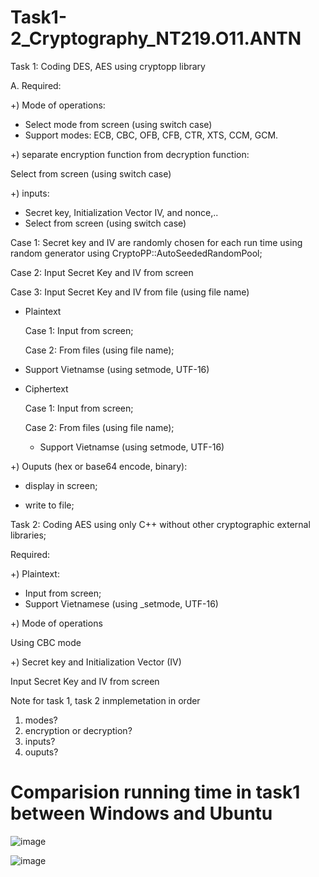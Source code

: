 # Task1-2_Cryptography_NT219.O11.ANTN
Task 1: Coding DES, AES using cryptopp library

A. Required:

+) Mode of operations:
  - Select mode from screen (using switch case)
  - Support modes:  ECB, CBC, OFB, CFB, CTR, XTS, CCM, GCM.

+) separate encryption function from decryption function:

   Select from screen (using switch case)
   
+) inputs:
  - Secret key,  Initialization Vector IV, and nonce,..
  - Select from screen (using switch case)

  Case 1: Secret key and IV are randomly chosen for each run time using random generator using CryptoPP::AutoSeededRandomPool;
  
  Case 2: Input Secret Key and IV from screen
  
  Case 3: Input Secret Key and IV from file (using file name)
 - Plaintext

    Case 1: Input from screen;
   
    Case 2: From files (using file name);
 - Support Vietnamse (using setmode, UTF-16)
 - Ciphertext

    Case 1: Input from screen;
   
    Case 2: From files (using file name);
    - Support Vietnamse (using setmode, UTF-16)
  
+) Ouputs (hex or base64 encode, binary):

   - display in screen;
  
   - write to file;

Task 2: Coding AES using only C++ without other cryptographic external libraries;

Required:

+) Plaintext: 

- Input from screen;
- Support Vietnamese (using _setmode, UTF-16)
  
+) Mode of operations

Using CBC mode

+) Secret key and Initialization Vector (IV)

Input Secret Key and IV from screen

Note for task 1, task 2 inmplemetation in order
1. modes?
2. encryption or decryption?
3. inputs?
4. ouputs?
# Comparision running time in task1 between Windows and Ubuntu
![image](https://github.com/tvdat20004/Task1-2_Cryptography_NT219.O11.ANTN/assets/117071011/a6f72646-996f-4ffe-85ff-f77ef4c17441)

![image](https://github.com/tvdat20004/Task1-2_Cryptography_NT219.O11.ANTN/assets/117071011/bf93fb37-b9cc-4d2c-9f15-665a0b03f847)

